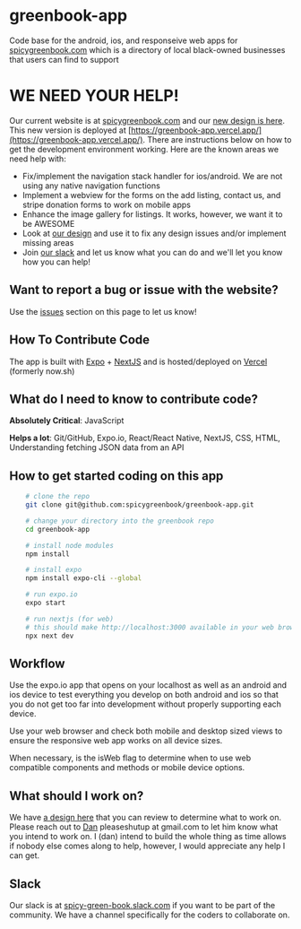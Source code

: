 # greenbook-app
Code base for the android, ios, and responseive web apps for [spicygreenbook.com](https://spicygreenbook.com) which is a directory of local black-owned businesses that users can find to support

# WE NEED YOUR HELP!
Our current website is at [spicygreenbook.com](https://spicygreenbook.com) and our [new design is here](https://www.figma.com/file/7FrZMsARS2MdTWsG7SjCnN/SGB?node-id=238%3A393). This new version is deployed at [https://greenbook-app.vercel.app/](https://greenbook-app.vercel.app/). There are instructions below on how to get the development environment working. Here are the known areas we need help with:

- Fix/implement the navigation stack handler for ios/android. We are not using any native navigation functions
- Implement a webview for the forms on the add listing, contact us, and stripe donation forms to work on mobile apps
- Enhance the image gallery for listings. It works, however, we want it to be AWESOME
- Look at [our design](https://www.figma.com/file/7FrZMsARS2MdTWsG7SjCnN/SGB?node-id=238%3A393) and use it to fix any design issues and/or implement missing areas
- Join [our slack](https://spicy-green-book.slack.com) and let us know what you can do and we'll let you know how you can help!

## Want to report a bug or issue with the website?
Use the [issues](https://github.com/spicygreenbook/greenbook-app/issues) section on this page to let us know!

## How To Contribute Code
The app is built with [Expo](https://expo.io/) + [NextJS](https://nextjs.org/) and is hosted/deployed on [Vercel](https://www.vercel.com) (formerly now.sh)

## What do I need to know to contribute code?
**Absolutely Critical**: JavaScript

**Helps a lot**: Git/GitHub, Expo.io, React/React Native, NextJS, CSS, HTML, Understanding fetching JSON data from an API

## How to get started coding on this app
```sh
    # clone the repo
    git clone git@github.com:spicygreenbook/greenbook-app.git

    # change your directory into the greenbook repo
    cd greenbook-app

    # install node modules
    npm install

    # install expo
    npm install expo-cli --global

    # run expo.io
    expo start

    # run nextjs (for web)
    # this should make http://localhost:3000 available in your web browser
    npx next dev

```

## Workflow
  Use the expo.io app that opens on your localhost as well as an android and ios device to test everything you develop on both android and ios so that you do not get too far into development without properly supporting each device.

  Use your web browser and check both mobile and desktop sized views to ensure the responsive web app works on all device sizes.

  When necessary, is the isWeb flag to determine when to use web compatible components and methods or mobile device options.

## What should I work on?
  We have [a design here](https://www.figma.com/file/7FrZMsARS2MdTWsG7SjCnN/SGB?node-id=238%3A393) that you can review to determine what to work on. Please reach out to [Dan](https://github.com/pleaseshutup) pleaseshutup at gmail.com to let him know what you intend to work on. I (dan) intend to build the whole thing as time allows if nobody else comes along to help, however, I would appreciate any help I can get.

## Slack
Our slack is at [spicy-green-book.slack.com](https://spicy-green-book.slack.com) if you want to be part of the community. We have a channel specifically for the coders to collaborate on.

